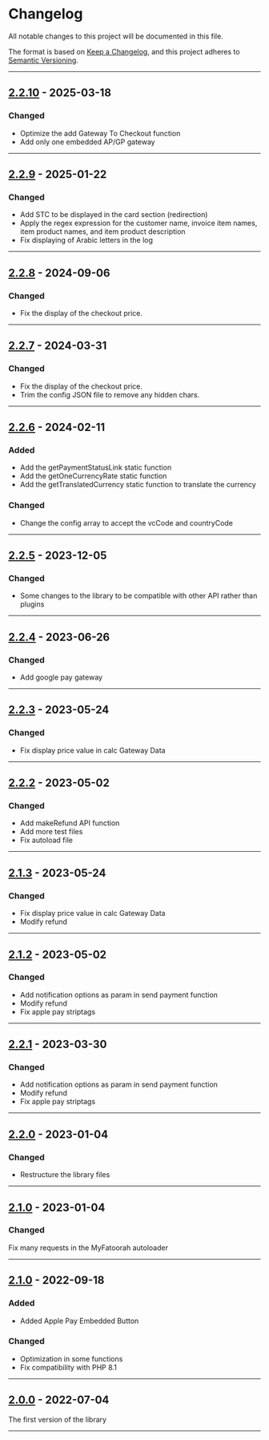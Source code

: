 # Changelog
All notable changes to this project will be documented in this file.

The format is based on [Keep a Changelog](https://keepachangelog.com/en/1.0.0/), and this project adheres to [Semantic Versioning](https://semver.org/spec/v2.0.0.html).

------------------------------
## [2.2.10] - 2025-03-18
### Changed
- Optimize the add Gateway To Checkout function
- Add only one embedded AP/GP gateway

------------------------------
## [2.2.9] - 2025-01-22
### Changed
- Add STC to be displayed in the card section (redirection)
- Apply the regex expression for the customer name, invoice item names, item product names, and item product description
- Fix displaying of Arabic letters in the log 

------------------------------
## [2.2.8] - 2024-09-06
### Changed
- Fix the display of the checkout price.

------------------------------
## [2.2.7] - 2024-03-31
### Changed
- Fix the display of the checkout price.
- Trim the config JSON file to remove any hidden chars.

------------------------------
## [2.2.6] - 2024-02-11
### Added
- Add the getPaymentStatusLink static function
- Add the getOneCurrencyRate static function
- Add the getTranslatedCurrency static function to translate the currency

### Changed
- Change the config array to accept the vcCode and countryCode

------------------------------
## [2.2.5] - 2023-12-05
### Changed
- Some changes to the library to be compatible with other API rather than plugins

------------------------------
## [2.2.4] - 2023-06-26
### Changed
- Add google pay gateway

------------------------------
## [2.2.3] - 2023-05-24
### Changed
- Fix display price value in calc Gateway Data

------------------------------
## [2.2.2] - 2023-05-02
### Changed
- Add makeRefund API function
- Add more test files
- Fix autoload file

------------------------------
## [2.1.3] - 2023-05-24
### Changed
- Fix display price value in calc Gateway Data
- Modify refund
------------------------------
## [2.1.2] - 2023-05-02
### Changed
- Add notification options as param in send payment function
- Modify refund
- Fix apple pay striptags

------------------------------
## [2.2.1] - 2023-03-30
### Changed
- Add notification options as param in send payment function
- Modify refund
- Fix apple pay striptags

------------------------------
## [2.2.0] - 2023-01-04
### Changed
- Restructure the library files

------------------------------
## [2.1.0] - 2023-01-04
### Changed
Fix many requests in the MyFatoorah autoloader

------------------------------
## [2.1.0] - 2022-09-18
### Added
- Added Apple Pay Embedded Button

### Changed
- Optimization in some functions
- Fix compatibility with PHP 8.1

------------------------------
## [2.0.0] - 2022-07-04
The first version of the library

------------------------------
[2.2.10]: https://dev.azure.com/myfatoorahsc/Public-Repo/_git/Library?version=GT2.2.10
[2.2.9]: https://dev.azure.com/myfatoorahsc/Public-Repo/_git/Library?version=GT2.2.9
[2.2.8]: https://dev.azure.com/myfatoorahsc/Public-Repo/_git/Library?version=GT2.2.8
[2.2.7]: https://dev.azure.com/myfatoorahsc/Public-Repo/_git/Library?version=GT2.2.7
[2.2.6]: https://dev.azure.com/myfatoorahsc/Public-Repo/_git/Library?version=GT2.2.6
[2.2.5]: https://dev.azure.com/myfatoorahsc/Public-Repo/_git/Library?version=GT2.2.5
[2.2.4]: https://dev.azure.com/myfatoorahsc/Public-Repo/_git/Library?version=GT2.2.4
[2.2.3]: https://dev.azure.com/myfatoorahsc/Public-Repo/_git/Library?version=GT2.2.3
[2.2.2]: https://dev.azure.com/myfatoorahsc/Public-Repo/_git/Library?version=GT2.2.2
[2.2.1]: https://dev.azure.com/myfatoorahsc/Public-Repo/_git/Library?version=GT2.2.1
[2.2.0]: https://dev.azure.com/myfatoorahsc/Public-Repo/_git/Library?version=GT2.2.0
[2.1.3]: https://dev.azure.com/myfatoorahsc/Public-Repo/_git/Library?version=GT2.1.3
[2.1.2]: https://dev.azure.com/myfatoorahsc/Public-Repo/_git/Library?version=GT2.1.2
[2.1.1]: https://dev.azure.com/myfatoorahsc/Public-Repo/_git/Library?version=GT2.1.1
[2.1.0]: https://dev.azure.com/myfatoorahsc/Public-Repo/_git/Library?version=GT2.1.0
[2.0.0]: https://dev.azure.com/myfatoorahsc/Public-Repo/_git/Library?version=GT2.0.0
